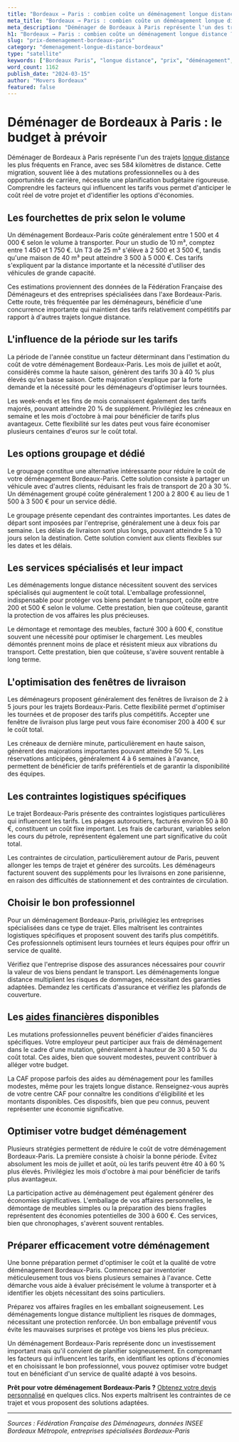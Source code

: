 ```yaml
---
title: "Bordeaux → Paris : combien coûte un déménagement longue distance ?"
meta_title: "Bordeaux → Paris : combien coûte un déménagement longue distance ?"
meta_description: "Déménager de Bordeaux à Paris représente l'un des trajets longue distance les plus fréquents en France, avec ses 584 kilomètres de distance. Cette mig."
h1: "Bordeaux → Paris : combien coûte un déménagement longue distance ?"
slug: "prix-demenagement-bordeaux-paris"
category: "demenagement-longue-distance-bordeaux"
type: "satellite"
keywords: ["Bordeaux Paris", "longue distance", "prix", "déménagement", "budget"]
word_count: 1162
publish_date: "2024-03-15"
author: "Movers Bordeaux"
featured: false
---
```



# Déménager de Bordeaux à Paris : le budget à prévoir

Déménager de Bordeaux à Paris représente l'un des trajets [longue distance](/blog/demenagement-entreprise-bordeaux/demenagement-entreprise-bordeaux-guide) les plus fréquents en France, avec ses 584 kilomètres de distance. Cette migration, souvent liée à des mutations professionnelles ou à des opportunités de carrière, nécessite une planification budgétaire rigoureuse. Comprendre les facteurs qui influencent les tarifs vous permet d'anticiper le coût réel de votre projet et d'identifier les options d'économies.

## Les fourchettes de prix selon le volume

Un déménagement Bordeaux-Paris coûte généralement entre 1 500 et 4 000 € selon le volume à transporter. Pour un studio de 10 m³, comptez entre 1 450 et 1 750 €. Un T3 de 25 m³ s'élève à 2 500 et 3 500 €, tandis qu'une maison de 40 m³ peut atteindre 3 500 à 5 000 €. Ces tarifs s'expliquent par la distance importante et la nécessité d'utiliser des véhicules de grande capacité.

Ces estimations proviennent des données de la Fédération Française des Déménageurs et des entreprises spécialisées dans l'axe Bordeaux-Paris. Cette route, très fréquentée par les déménageurs, bénéficie d'une concurrence importante qui maintient des tarifs relativement compétitifs par rapport à d'autres trajets longue distance.

## L'influence de la période sur les tarifs

La période de l'année constitue un facteur déterminant dans l'estimation du coût de votre déménagement Bordeaux-Paris. Les mois de juillet et août, considérés comme la haute saison, génèrent des tarifs 30 à 40 % plus élevés qu'en basse saison. Cette majoration s'explique par la forte demande et la nécessité pour les déménageurs d'optimiser leurs tournées.

Les week-ends et les fins de mois connaissent également des tarifs majorés, pouvant atteindre 20 % de supplément. Privilégiez les créneaux en semaine et les mois d'octobre à mai pour bénéficier de tarifs plus avantageux. Cette flexibilité sur les dates peut vous faire économiser plusieurs centaines d'euros sur le coût total.

## Les options groupage et dédié

Le groupage constitue une alternative intéressante pour réduire le coût de votre déménagement Bordeaux-Paris. Cette solution consiste à partager un véhicule avec d'autres clients, réduisant les frais de transport de 20 à 30 %. Un déménagement groupé coûte généralement 1 200 à 2 800 € au lieu de 1 500 à 3 500 € pour un service dédié.

Le groupage présente cependant des contraintes importantes. Les dates de départ sont imposées par l'entreprise, généralement une à deux fois par semaine. Les délais de livraison sont plus longs, pouvant atteindre 5 à 10 jours selon la destination. Cette solution convient aux clients flexibles sur les dates et les délais.

## Les services spécialisés et leur impact

Les déménagements longue distance nécessitent souvent des services spécialisés qui augmentent le coût total. L'emballage professionnel, indispensable pour protéger vos biens pendant le transport, coûte entre 200 et 500 € selon le volume. Cette prestation, bien que coûteuse, garantit la protection de vos affaires les plus précieuses.

Le démontage et remontage des meubles, facturé 300 à 600 €, constitue souvent une nécessité pour optimiser le chargement. Les meubles démontés prennent moins de place et résistent mieux aux vibrations du transport. Cette prestation, bien que coûteuse, s'avère souvent rentable à long terme.

## L'optimisation des fenêtres de livraison

Les déménageurs proposent généralement des fenêtres de livraison de 2 à 5 jours pour les trajets Bordeaux-Paris. Cette flexibilité permet d'optimiser les tournées et de proposer des tarifs plus compétitifs. Accepter une fenêtre de livraison plus large peut vous faire économiser 200 à 400 € sur le coût total.

Les créneaux de dernière minute, particulièrement en haute saison, génèrent des majorations importantes pouvant atteindre 50 %. Les réservations anticipées, généralement 4 à 6 semaines à l'avance, permettent de bénéficier de tarifs préférentiels et de garantir la disponibilité des équipes.

## Les contraintes logistiques spécifiques

Le trajet Bordeaux-Paris présente des contraintes logistiques particulières qui influencent les tarifs. Les péages autoroutiers, facturés environ 50 à 80 €, constituent un coût fixe important. Les frais de carburant, variables selon les cours du pétrole, représentent également une part significative du coût total.

Les contraintes de circulation, particulièrement autour de Paris, peuvent allonger les temps de trajet et générer des surcoûts. Les déménageurs facturent souvent des suppléments pour les livraisons en zone parisienne, en raison des difficultés de stationnement et des contraintes de circulation.

## Choisir le bon professionnel

Pour un déménagement Bordeaux-Paris, privilégiez les entreprises spécialisées dans ce type de trajet. Elles maîtrisent les contraintes logistiques spécifiques et proposent souvent des tarifs plus compétitifs. Ces professionnels optimisent leurs tournées et leurs équipes pour offrir un service de qualité.

Vérifiez que l'entreprise dispose des assurances nécessaires pour couvrir la valeur de vos biens pendant le transport. Les déménagements longue distance multiplient les risques de dommages, nécessitant des garanties adaptées. Demandez les certificats d'assurance et vérifiez les plafonds de couverture.

## Les [aides financières](/blog/demenagement-etudiant-bordeaux/aide-financiere-demenagement-etudiant) disponibles

Les mutations professionnelles peuvent bénéficier d'aides financières spécifiques. Votre employeur peut participer aux frais de déménagement dans le cadre d'une mutation, généralement à hauteur de 30 à 50 % du coût total. Ces aides, bien que souvent modestes, peuvent contribuer à alléger votre budget.

La CAF propose parfois des aides au déménagement pour les familles modestes, même pour les trajets longue distance. Renseignez-vous auprès de votre centre CAF pour connaître les conditions d'éligibilité et les montants disponibles. Ces dispositifs, bien que peu connus, peuvent représenter une économie significative.

## Optimiser votre budget déménagement

Plusieurs stratégies permettent de réduire le coût de votre déménagement Bordeaux-Paris. La première consiste à choisir la bonne période. Évitez absolument les mois de juillet et août, où les tarifs peuvent être 40 à 60 % plus élevés. Privilégiez les mois d'octobre à mai pour bénéficier de tarifs plus avantageux.

La participation active au déménagement peut également générer des économies significatives. L'emballage de vos affaires personnelles, le démontage de meubles simples ou la préparation des biens fragiles représentent des économies potentielles de 300 à 600 €. Ces services, bien que chronophages, s'avèrent souvent rentables.

## Préparer efficacement votre déménagement

Une bonne préparation permet d'optimiser le coût et la qualité de votre déménagement Bordeaux-Paris. Commencez par inventorier méticuleusement tous vos biens plusieurs semaines à l'avance. Cette démarche vous aide à évaluer précisément le volume à transporter et à identifier les objets nécessitant des soins particuliers.

Préparez vos affaires fragiles en les emballant soigneusement. Les déménagements longue distance multiplient les risques de dommages, nécessitant une protection renforcée. Un bon emballage préventif vous évite les mauvaises surprises et protège vos biens les plus précieux.

Un déménagement Bordeaux-Paris représente donc un investissement important mais qu'il convient de planifier soigneusement. En comprenant les facteurs qui influencent les tarifs, en identifiant les options d'économies et en choisissant le bon professionnel, vous pouvez optimiser votre budget tout en bénéficiant d'un service de qualité adapté à vos besoins.

**Prêt pour votre déménagement Bordeaux-Paris ?** [Obtenez votre devis personnalisé](/blog/demenagement-entreprise-bordeaux/demenagement-entreprise-bordeaux-guide) en quelques clics. Nos experts maîtrisent les contraintes de ce trajet et vous proposent des solutions adaptées.

---

*Sources : Fédération Française des Déménageurs, données INSEE Bordeaux Métropole, entreprises spécialisées Bordeaux-Paris*
